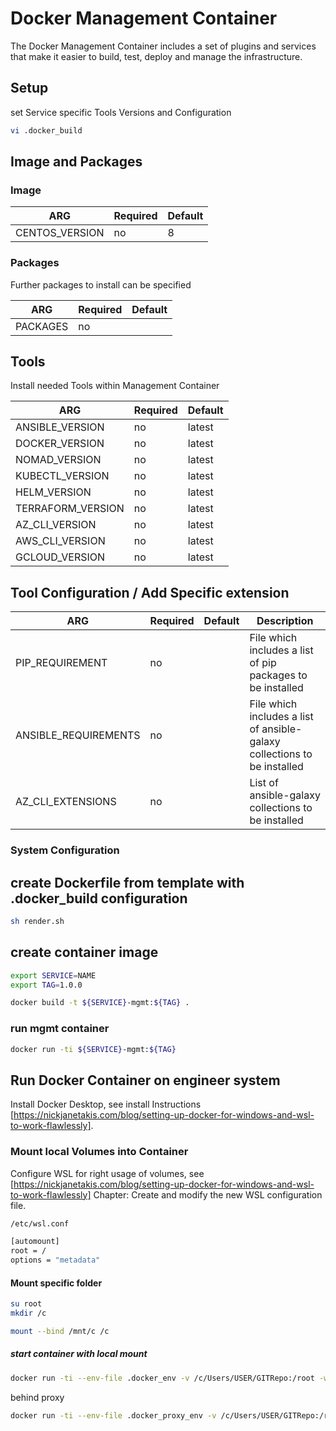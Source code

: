 # Docker Management Container

The Docker Management Container includes a set of plugins and services that make it easier to build, test, deploy and manage the infrastructure.

## Setup

set Service specific Tools Versions and Configuration

``` bash
vi .docker_build
```

## Image and Packages

### Image

| ARG              | Required | Default |
| ---------------- | -------- | ------- |
| CENTOS_VERSION   | no       | 8       |

### Packages

Further packages to install can be specified

| ARG              | Required | Default |
| ---------------- | -------- | ------- |
| PACKAGES         | no       |         |

## Tools

Install needed Tools within Management Container

| ARG               | Required | Default |
| ----------------- | -------- | ------- |
| ANSIBLE_VERSION   | no       | latest  |
| DOCKER_VERSION    | no       | latest  |
| NOMAD_VERSION     | no       | latest  |
| KUBECTL_VERSION   | no       | latest  |
| HELM_VERSION      | no       | latest  |
| TERRAFORM_VERSION | no       | latest  |
| AZ_CLI_VERSION    | no       | latest  |
| AWS_CLI_VERSION   | no       | latest  |
| GCLOUD_VERSION    | no       | latest  |

## Tool Configuration / Add Specific extension

| ARG                  | Required | Default | Description                                                              |
| -------------------- | -------- | ------- | ------------------------------------------------------------------------ |
| PIP_REQUIREMENT      | no       |         | File which includes a list of pip packages to be installed               |
| ANSIBLE_REQUIREMENTS | no       |         | File which includes a list of ansible-galaxy collections to be installed |
| AZ_CLI_EXTENSIONS    | no       |         | List of ansible-galaxy collections to be installed                       |

### System Configuration

## create Dockerfile from template with .docker_build configuration

``` bash
sh render.sh
```

## create container image

``` bash
export SERVICE=NAME
export TAG=1.0.0

docker build -t ${SERVICE}-mgmt:${TAG} .
```

### run mgmt container

``` bash
docker run -ti ${SERVICE}-mgmt:${TAG}
```

## Run Docker Container on engineer system

Install Docker Desktop, see install Instructions [https://nickjanetakis.com/blog/setting-up-docker-for-windows-and-wsl-to-work-flawlessly].

### Mount local Volumes into Container

Configure WSL for right usage of volumes, see [https://nickjanetakis.com/blog/setting-up-docker-for-windows-and-wsl-to-work-flawlessly] Chapter: Create and modify the new WSL configuration file.

``` bash
/etc/wsl.conf

[automount]
root = /
options = "metadata"
```

#### Mount specific folder

``` bash
su root
mkdir /c

mount --bind /mnt/c /c
```

##### start container with local mount

``` bash
docker run -ti --env-file .docker_env -v /c/Users/USER/GITRepo:/root -w /root -ti ${SERVICE}-mgmt:${TAG}
```

behind proxy

``` bash
docker run -ti --env-file .docker_proxy_env -v /c/Users/USER/GITRepo:/root -w /root -ti ${SERVICE}-mgmt:${TAG}
```
